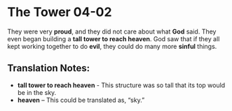 The Tower 04-02
=================


They were very **proud**, and they did not care about what **God**
said. They even began building a **tall tower to reach heaven**. God
saw that if they all kept working together to do **evil**, they could
do many more **sinful** things.

Translation Notes:
------------------

-   **tall tower to reach heaven** - This structure was so tall that its
    top would be in the sky.
-   **heaven** – This could be translated as, “sky.”


